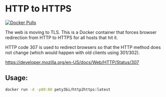 HTTP to HTTPS
=============

[![Docker Pulls](https://img.shields.io/docker/pulls/pety3bi/http2https.svg)](https://hub.docker.com/r/pety3bi/http2https/)

The web is moving to TLS. This is a Docker container that forces browser
redirection from HTTP to HTTPS for all hosts that hit it.

HTTP code 307 is used to redirect browsers so that the HTTP method does not
change (which would happen with old clients using 301/302).

https://developer.mozilla.org/en-US/docs/Web/HTTP/Status/307

Usage:
--------

```bash
docker run -d -p80:80 pety3bi/http2https:latest
```
